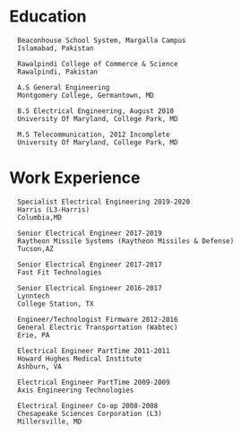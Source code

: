 # Education





      Beaconhouse School System, Margalla Campus 
      Islamabad, Pakistan
      
      Rawalpindi College of Commerce & Science
      Rawalpindi, Pakistan
      
      A.S General Engineering
      Montgomery College, Germantown, MD
      
      B.S Electrical Engineering, August 2010
      University Of Maryland, College Park, MD
      
      M.S Telecommunication, 2012 Incomplete
      University Of Maryland, College Park, MD


# Work Experience

      Specialist Electrical Engineering 2019-2020
      Harris (L3-Harris)
      Columbia,MD

      Senior Electrical Engineer 2017-2019
      Raytheon Missile Systems (Raytheon Missiles & Defense)
      Tucson,AZ

      Senior Electrical Engineer 2017-2017
      Fast Fit Technologies

      Senior Electrical Engineer 2016-2017
      Lynntech
      College Station, TX

      Engineer/Technologist Firmware 2012-2016
      General Electric Transportation (Wabtec)
      Erie, PA

      Electrical Engineer PartTime 2011-2011
      Howard Hughes Medical Institute
      Ashburn, VA

      Electrical Engineer PartTime 2009-2009
      Axis Engineering Technologies

      Electrical Engineer Co-op 2008-2008
      Chesapeake Sciences Corporation (L3)
      Millersville, MD
